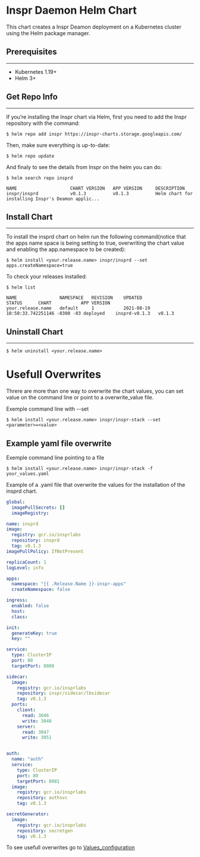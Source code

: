 # Inspr Daemon Helm Chart

This chart creates a Inspr Deamon deployment on a Kubernetes cluster using the Helm package manager.

## Prerequisites
---

- Kubernetes 1.19+
- Helm 3+

## Get Repo Info
---

If you’re installing the Inspr chart via Helm, first you need to add the Inspr repository with the command:

```
$ helm repo add inspr https://inspr-charts.storage.googleapis.com/
```
Then, make sure everything is up-to-date:

```
$ helm repo update
```

And finaly to see the details from Inspr on the helm you can do:

```
$ helm search repo insprd

NAME                    CHART VERSION   APP VERSION     DESCRIPTION                                       
inspr/insprd            v0.1.3          v0.1.3          Helm chart for installing Inspr's Deamon applic...
```

## Install Chart
---

To install the insprd chart on helm run the following command(notice that the apps name space is being setting to true, overwriting the chart value and enabling the app.namespace to be created):

```
$ helm install <your.release.name> inspr/insprd --set apps.createNamespace=true
```

To check your releases installed:

```
$ helm list

NAME                NAMESPACE   REVISION    UPDATED                                 STATUS      CHART           APP VERSION
your.release.name   default     1           2021-08-19 10:50:33.742251146 -0300 -03 deployed    insprd-v0.1.3   v0.1.3
```

## Uninstall Chart
---

```
$ helm uninstall <your.release.name>
```

# Usefull Overwrites  

Threre are more than one way to overwrite the chart values, you can set value on the command line or point to a overwrite_value file.

Exemple command line with --set

```
$ helm install <your.release.name> inspr/inspr-stack --set <parameter>=<value>
```

## Example yaml file overwrite

Exemple command line pointing to a file

```
$ helm install <your.release.name> inspr/inspr-stack -f your_values.yaml
```

Example of a .yaml file that overwrite the values for the installation of the insprd chart.

```yaml
global:
  imagePullSecrets: []
  imageRegistry:

name: insprd
image:
  registry: gcr.io/insprlabs
  repository: insprd
  tag: v0.1.3
imagePullPolicy: IfNotPresent

replicaCount: 1
logLevel: info

apps:
  namespace: "{{ .Release.Name }}-inspr-apps"
  createNamespace: false

ingress:
  enabled: false
  host:
  class:

init:
  generateKey: true
  key: ""

service:
  type: ClusterIP
  port: 80
  targetPort: 8080

sidecar:
  image: 
    registry: gcr.io/insprlabs
    repository: inspr/sidecar/lbsidecar
    tag: v0.1.3
  ports:
    client:
      read: 3046
      write: 3048
    server:
      read: 3047
      write: 3051


auth:
  name: "auth"
  service:
    type: ClusterIP
    port: 80
    targetPort: 8081
  image:
    registry: gcr.io/insprlabs
    repository: authsvc
    tag: v0.1.3 

secretGenerator:
  image:
    registry: gcr.io/insprlabs
    repository: secretgen
    tag: v0.1.3
```

To see usefull overwrites go to [Values_configuration](../../docs/values_configuration.md)